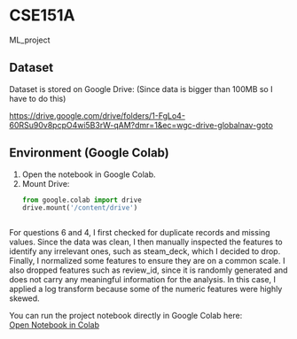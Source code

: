 # CSE151A
ML_project

## Dataset
Dataset is stored on Google Drive:  (Since data is bigger than 100MB so I have to do this)

https://drive.google.com/drive/folders/1-FgLo4-60RSu90v8pcpO4wi5B3rW-qAM?dmr=1&ec=wgc-drive-globalnav-goto

## Environment (Google Colab)

1. Open the notebook in Google Colab.
2. Mount Drive:
   ```python
   from google.colab import drive
   drive.mount('/content/drive')



For questions 6 and 4, I first checked for duplicate records and missing values. Since the data was clean, I then manually inspected the features to identify any irrelevant ones, such as steam_deck, which I decided to drop.
Finally, I normalized some features to ensure they are on a common scale. I also dropped features such as review_id, since it is randomly generated and does not carry any meaningful information for the analysis.
In this case, I applied a log transform because some of the numeric features were highly skewed.


You can run the project notebook directly in Google Colab here:  
[Open Notebook in Colab](https://colab.research.google.com/drive/1oD1BPJjESRtBzKWiDDiOkHiTpC-dRAig?authuser=1#scrollTo=0G3Zu6dNsOuR)
